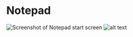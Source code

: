# Notepad



![Screenshot of Notepad start screen](https://drive.google.com/file/d/1aiJgen0WJzwTvAkO73N0Ya_kaHm9x-en/view?usp=sharing)
![alt text](https://drive.google.com/file/d/1aiJgen0WJzwTvAkO73N0Ya_kaHm9x-en/view?usp=sharing)
